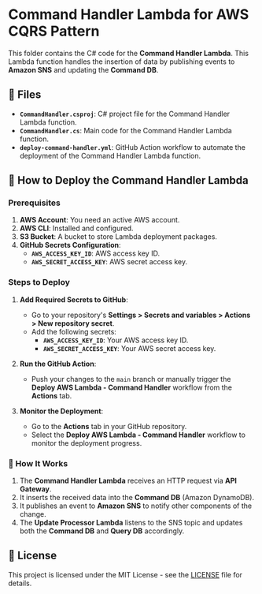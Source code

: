 # Command Handler Lambda for AWS CQRS Pattern

This folder contains the C# code for the **Command Handler Lambda**. This Lambda function handles the insertion of data by publishing events to **Amazon SNS** and updating the **Command DB**.

## 📑 Files

- **`CommandHandler.csproj`**: C# project file for the Command Handler Lambda function.
- **`CommandHandler.cs`**: Main code for the Command Handler Lambda function.
- **`deploy-command-handler.yml`**: GitHub Action workflow to automate the deployment of the Command Handler Lambda function.

## 🚀 How to Deploy the Command Handler Lambda

### Prerequisites

1. **AWS Account**: You need an active AWS account.
2. **AWS CLI**: Installed and configured.
3. **S3 Bucket**: A bucket to store Lambda deployment packages.
4. **GitHub Secrets Configuration**:
   - **`AWS_ACCESS_KEY_ID`**: AWS access key ID.
   - **`AWS_SECRET_ACCESS_KEY`**: AWS secret access key.

### Steps to Deploy

1. **Add Required Secrets to GitHub**:
   - Go to your repository's **Settings > Secrets and variables > Actions > New repository secret**.
   - Add the following secrets:
     - **`AWS_ACCESS_KEY_ID`**: Your AWS access key ID.
     - **`AWS_SECRET_ACCESS_KEY`**: Your AWS secret access key.

2. **Run the GitHub Action**:
   - Push your changes to the `main` branch or manually trigger the **Deploy AWS Lambda - Command Handler** workflow from the **Actions** tab.

3. **Monitor the Deployment**:
   - Go to the **Actions** tab in your GitHub repository.
   - Select the **Deploy AWS Lambda - Command Handler** workflow to monitor the deployment progress.

### 📝 How It Works

1. The **Command Handler Lambda** receives an HTTP request via **API Gateway**.
2. It inserts the received data into the **Command DB** (Amazon DynamoDB).
3. It publishes an event to **Amazon SNS** to notify other components of the change.
4. The **Update Processor Lambda** listens to the SNS topic and updates both the **Command DB** and **Query DB** accordingly.

## 📄 License

This project is licensed under the MIT License - see the [LICENSE](../LICENSE) file for details.
